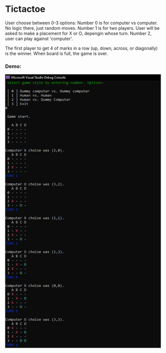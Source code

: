 # Tictactoe
User choose between 0-3 options:
  Number 0 is for computer vs computer. No logic there, just random moves.
  Number 1 is for two players. User will be asked to make a placement for X or O, depengin whose turn.
  Number 2, user can play against 'computer'.

The first player to get 4 of marks in a row (up, down, across, or diagonally) is the winner.
When board is full, the game is over.



### Demo:

![Demo kuva](https://github.com/VigorousWombat/tictactoe/blob/master/images/demo.PNG)

